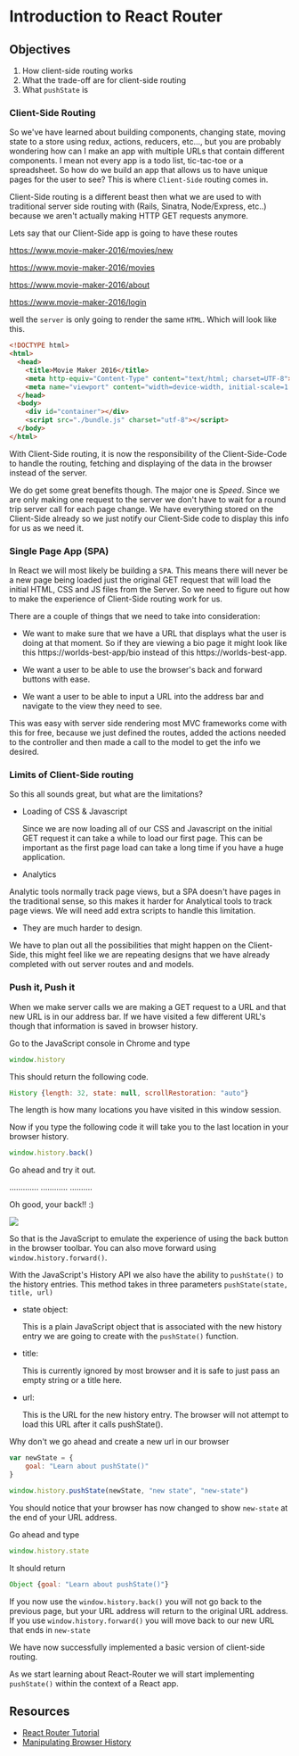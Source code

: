 # Introduction to React Router
## Objectives

1. How client-side routing works
2. What the trade-off are for client-side routing
3. What `pushState` is


### Client-Side Routing

So we've have learned about building components, changing state, moving state to a store using redux, actions, reducers, etc..., but you are probably wondering how can I make an app with multiple URLs that contain different components. I mean not every app is a todo list, tic-tac-toe or a spreadsheet. So how do we build an app that allows us to have unique pages for the user to see? This is where `Client-Side` routing comes in.  

Client-Side routing is a different beast then what we are used to with traditional server side routing with (Rails, Sinatra, Node/Express, etc..) because we aren't actually making HTTP GET requests anymore.

Lets say that our Client-Side app is going to have these routes

https://www.movie-maker-2016/movies/new

https://www.movie-maker-2016/movies

https://www.movie-maker-2016/about

https://www.movie-maker-2016/login

well the `server` is only going to render the same `HTML`. Which will look like this.

```html
<!DOCTYPE html>
<html>
  <head>
    <title>Movie Maker 2016</title>
    <meta http-equiv="Content-Type" content="text/html; charset=UTF-8">
    <meta name="viewport" content="width=device-width, initial-scale=1.0">
  </head>
  <body>
    <div id="container"></div>
    <script src="./bundle.js" charset="utf-8"></script>
  </body>
</html>
```

With Client-Side routing, it is now the responsibility of the Client-Side-Code to handle the routing, fetching and displaying of the data in the browser instead of the server.

We do get some great benefits though. The major one is *Speed*. Since we are only making one request to the server we don't have to wait for a round trip server call for each page change. We have everything stored on the Client-Side already so we just notify our Client-Side code to display this info for us as we need it.

### Single Page App (SPA)

In React we will most likely be building a `SPA`. This means there will never be a new page being loaded just the original GET request that will load the initial HTML, CSS and JS files from the Server. So we need to figure out how to make the experience of Client-Side routing work for us.

There are a couple of things that we need to take into consideration:

* We want to make sure that we have a URL that displays what the user is doing at that moment. So if they are viewing a bio page it might look like this https://worlds-best-app/bio instead of this https://worlds-best-app.

* We want a user to be able to use the browser's back and forward buttons with ease.

* We want a user to be able to input a URL into the address bar and navigate to the view they need to see.

This was easy with server side rendering most MVC frameworks come with this for free, because we just defined the routes, added the actions needed to the controller and then made a call to the model to get the info we desired.


### Limits of Client-Side routing

So this all sounds great, but what are the limitations?

* Loading of CSS & Javascript

  Since we are now loading all of our CSS and Javascript on the initial GET request it can take a while to load our first page. This can be important as the first page load can take a long time if you have a huge application.

 * Analytics

  Analytic tools normally track page views, but a SPA doesn't have pages in the traditional sense, so this makes it harder for Analytical tools to track page views. We will need add extra scripts to handle this limitation.

  * They are much harder to design.

  We have to plan out all the possibilities that might happen on the Client-Side, this might feel like we are repeating designs that we have already completed with out server routes and and models.

### Push it, Push it

When we make server calls we are making a GET request to a URL and that new URL is in our address bar. If we have visited a few different URL's though that information is saved in browser history.

Go to the JavaScript console in Chrome and type

```JavaScript
window.history
```

This should return the following code.

```JavaScript
History {length: 32, state: null, scrollRestoration: "auto"}
```

The length is how many locations you have visited in this window session.

Now if you type the following code it will take you to the last location in your browser history.

```JavaScript
window.history.back()
```

Go ahead and try it out.

.............
............
..........

Oh good, your back!! :)

![](http://i.giphy.com/10VbdHyZElXqso.gif)

So that is the JavaScript to emulate the experience of using the back button in the browser toolbar. You can also move forward using `window.history.forward()`.

With the JavaScript's History API we also have the ability to `pushState()` to the history entries. This method takes in three parameters `pushState(state, title, url)`

* state object:

  This is a plain JavaScript object that is associated with the new history entry we are going to create with the `pushState()` function.

* title:

  This is currently ignored by most browser and it is safe to just pass an empty string or a title here.

* url:

  This is the URL for the new history entry. The browser will not attempt to load this URL after it calls pushState().

Why don't we go ahead and create a new url in our browser

```JavaScript
var newState = {
    goal: "Learn about pushState()"
}

window.history.pushState(newState, "new state", "new-state")
```

You should notice that your browser has now changed to show `new-state` at the end of your URL address.

Go ahead and type

```JavaScript
window.history.state
```

It should return

```JavaScript
Object {goal: "Learn about pushState()"}
```

If you now use the `window.history.back()` you will not go back to the previous page, but your URL address will return to the original URL address. If you use `window.history.forward()` you will move back to our new URL that ends in `new-state`

We have now successfully implemented a basic version of client-side routing.

As we start learning about React-Router we will start implementing `pushState()` within the context of a React app. 

## Resources

* [React Router Tutorial](https://github.com/reactjs/react-router-tutorial/tree/master/lessons/01-setting-up)
* [Manipulating Browser History](https://developer.mozilla.org/en-US/docs/Web/API/History_API)
